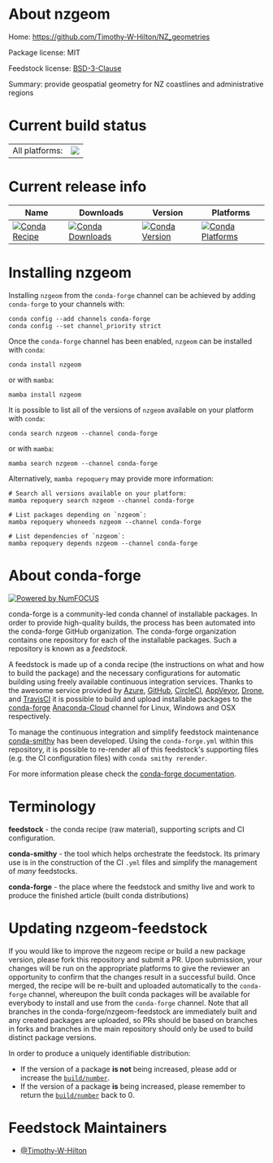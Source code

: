 About nzgeom
============

Home: https://github.com/Timothy-W-Hilton/NZ_geometries

Package license: MIT

Feedstock license: [BSD-3-Clause](https://github.com/conda-forge/nzgeom-feedstock/blob/main/LICENSE.txt)

Summary: provide geospatial geometry for NZ coastlines and administrative regions

Current build status
====================


<table><tr><td>All platforms:</td>
    <td>
      <a href="https://dev.azure.com/conda-forge/feedstock-builds/_build/latest?definitionId=16531&branchName=main">
        <img src="https://dev.azure.com/conda-forge/feedstock-builds/_apis/build/status/nzgeom-feedstock?branchName=main">
      </a>
    </td>
  </tr>
</table>

Current release info
====================

| Name | Downloads | Version | Platforms |
| --- | --- | --- | --- |
| [![Conda Recipe](https://img.shields.io/badge/recipe-nzgeom-green.svg)](https://anaconda.org/conda-forge/nzgeom) | [![Conda Downloads](https://img.shields.io/conda/dn/conda-forge/nzgeom.svg)](https://anaconda.org/conda-forge/nzgeom) | [![Conda Version](https://img.shields.io/conda/vn/conda-forge/nzgeom.svg)](https://anaconda.org/conda-forge/nzgeom) | [![Conda Platforms](https://img.shields.io/conda/pn/conda-forge/nzgeom.svg)](https://anaconda.org/conda-forge/nzgeom) |

Installing nzgeom
=================

Installing `nzgeom` from the `conda-forge` channel can be achieved by adding `conda-forge` to your channels with:

```
conda config --add channels conda-forge
conda config --set channel_priority strict
```

Once the `conda-forge` channel has been enabled, `nzgeom` can be installed with `conda`:

```
conda install nzgeom
```

or with `mamba`:

```
mamba install nzgeom
```

It is possible to list all of the versions of `nzgeom` available on your platform with `conda`:

```
conda search nzgeom --channel conda-forge
```

or with `mamba`:

```
mamba search nzgeom --channel conda-forge
```

Alternatively, `mamba repoquery` may provide more information:

```
# Search all versions available on your platform:
mamba repoquery search nzgeom --channel conda-forge

# List packages depending on `nzgeom`:
mamba repoquery whoneeds nzgeom --channel conda-forge

# List dependencies of `nzgeom`:
mamba repoquery depends nzgeom --channel conda-forge
```


About conda-forge
=================

[![Powered by
NumFOCUS](https://img.shields.io/badge/powered%20by-NumFOCUS-orange.svg?style=flat&colorA=E1523D&colorB=007D8A)](https://numfocus.org)

conda-forge is a community-led conda channel of installable packages.
In order to provide high-quality builds, the process has been automated into the
conda-forge GitHub organization. The conda-forge organization contains one repository
for each of the installable packages. Such a repository is known as a *feedstock*.

A feedstock is made up of a conda recipe (the instructions on what and how to build
the package) and the necessary configurations for automatic building using freely
available continuous integration services. Thanks to the awesome service provided by
[Azure](https://azure.microsoft.com/en-us/services/devops/), [GitHub](https://github.com/),
[CircleCI](https://circleci.com/), [AppVeyor](https://www.appveyor.com/),
[Drone](https://cloud.drone.io/welcome), and [TravisCI](https://travis-ci.com/)
it is possible to build and upload installable packages to the
[conda-forge](https://anaconda.org/conda-forge) [Anaconda-Cloud](https://anaconda.org/)
channel for Linux, Windows and OSX respectively.

To manage the continuous integration and simplify feedstock maintenance
[conda-smithy](https://github.com/conda-forge/conda-smithy) has been developed.
Using the ``conda-forge.yml`` within this repository, it is possible to re-render all of
this feedstock's supporting files (e.g. the CI configuration files) with ``conda smithy rerender``.

For more information please check the [conda-forge documentation](https://conda-forge.org/docs/).

Terminology
===========

**feedstock** - the conda recipe (raw material), supporting scripts and CI configuration.

**conda-smithy** - the tool which helps orchestrate the feedstock.
                   Its primary use is in the construction of the CI ``.yml`` files
                   and simplify the management of *many* feedstocks.

**conda-forge** - the place where the feedstock and smithy live and work to
                  produce the finished article (built conda distributions)


Updating nzgeom-feedstock
=========================

If you would like to improve the nzgeom recipe or build a new
package version, please fork this repository and submit a PR. Upon submission,
your changes will be run on the appropriate platforms to give the reviewer an
opportunity to confirm that the changes result in a successful build. Once
merged, the recipe will be re-built and uploaded automatically to the
`conda-forge` channel, whereupon the built conda packages will be available for
everybody to install and use from the `conda-forge` channel.
Note that all branches in the conda-forge/nzgeom-feedstock are
immediately built and any created packages are uploaded, so PRs should be based
on branches in forks and branches in the main repository should only be used to
build distinct package versions.

In order to produce a uniquely identifiable distribution:
 * If the version of a package **is not** being increased, please add or increase
   the [``build/number``](https://docs.conda.io/projects/conda-build/en/latest/resources/define-metadata.html#build-number-and-string).
 * If the version of a package **is** being increased, please remember to return
   the [``build/number``](https://docs.conda.io/projects/conda-build/en/latest/resources/define-metadata.html#build-number-and-string)
   back to 0.

Feedstock Maintainers
=====================

* [@Timothy-W-Hilton](https://github.com/Timothy-W-Hilton/)

